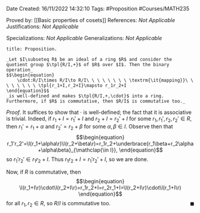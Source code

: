 <div class="topSpace"></div>

Date Created: 16/11/2022 14:32:10
Tags: #Proposition #Courses/MATH235

Proved by: [[Basic properties of cosets]]
References: _Not Applicable_
Justifications: _Not Applicable_

Specializations: _Not Applicable_
Generalizations: _Not Applicable_

``` ad-Proposition
title: Proposition.

_Let $I\subseteq R$ be an ideal of a ring $R$ and consider the quotient group $\tpl{R/I,+}$ of $R$ over $I$. Then the binary operation_
$$\begin{equation}
    \cdot:R/I\times R/I\to R/I\ \ \ \ \ \ \ \ \textrm{\it{mapping}}\ \ \ \ \ \ \ \ \tpl{r_1+I,r_2+I}\mapsto r_1r_2+I
\end{equation}$$
_is well-defined and makes $\tpl{R/I,+,\cdot}$ into a ring. Furthermore, if $R$ is commutative, then $R/I$ is commutative too._

```

_Proof_. It suffices to show that $\cdot$ is well-defined; the fact that it is associative is trivial. Indeed, if $r_1+I=r_1'+I$ and $r_2+I=r_2'+I$ for some $r_1,r_1',r_2,r_2'\in R$, then $r_1'=r_1+\alpha$ and $r_2'=r_2+\beta$ for some $\alpha,\beta\in I$. Observe then that
$$\begin{equation}
    r_1'r_2'=\l(r_1+\alpha\r)\l(r_2+\beta\r)=r_1r_2+\underbrace{r_1\beta+r_2\alpha+\alpha\beta}_{\mathclap{\in I}},
\end{equation}$$
so $r_1'r_2'\in r_1r_2+I$. Thus $r_1r_2+I=r_1'r_2'+I$, so we are done.

Now, if $R$ is commutative, then
$$\begin{equation}
    \l(r_1+I\r)\cdot\l(r_2+I\r)=r_1r_2+I=r_2r_1+I=\l(r_2+I\r)\cdot\l(r_1+I\r)
\end{equation}$$
for all $r_1,r_2\in R$, so $R/I$ is commutative too.<span style="float:right;">$\blacksquare$</span>
